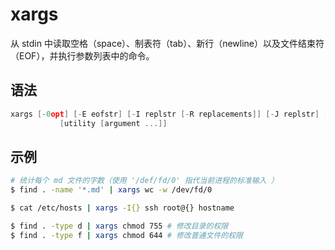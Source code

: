 # xargs

从 stdin 中读取空格（space）、制表符（tab）、新行（newline）以及文件结束符（EOF），并执行参数列表中的命令。

## 语法

```c
xargs [-0opt] [-E eofstr] [-I replstr [-R replacements]] [-J replstr] [-L number] [-n number [-x]] [-P maxprocs] [-s size]
           [utility [argument ...]]
```

## 示例

```sh
# 统计每个 md 文件的字数（使用 '/def/fd/0' 指代当前进程的标准输入 ）
$ find . -name '*.md' | xargs wc -w /dev/fd/0
```

```sh
$ cat /etc/hosts | xargs -I{} ssh root@{} hostname
```

```sh
$ find . -type d | xargs chmod 755 # 修改目录的权限
$ find . -type f | xargs chmod 644 # 修改普通文件的权限
```